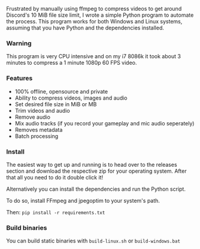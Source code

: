 Frustrated by manually using ffmpeg to compress videos to get around Discord's 10 MiB file size limit, I wrote a simple Python program to automate the process. This program works for both Windows and Linux systems, assuming that you have Python and the dependencies installed.

### Warning
This program is very CPU intensive and on my i7 8086k it took about 3 minutes to compress a 1 minute 1080p 60 FPS video.

### Features
- 100% offline, opensource and private
- Ability to compress videos, images and audio
- Set desired file size in MiB or MB
- Trim videos and audio
- Remove audio
- Mix audio tracks (if you record your gameplay and mic audio seperately)
- Removes metadata
- Batch processing

### Install

The easiest way to get up and running is to head over to the releases section and download the respective zip for your operating system. After that all you need to do it double click it!

Alternatively you can install the dependencies and run the Python script.

To do so, install FFmpeg and jpegoptim to your system's path.

Then:
`pip install -r requirements.txt`

### Build binaries

You can build static binaries with `build-linux.sh` or `build-windows.bat`
